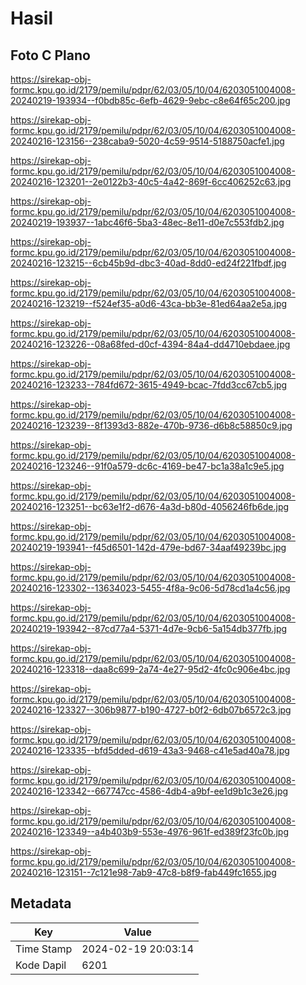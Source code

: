 # Hasil

## Foto C Plano

https://sirekap-obj-formc.kpu.go.id/2179/pemilu/pdpr/62/03/05/10/04/6203051004008-20240219-193934--f0bdb85c-6efb-4629-9ebc-c8e64f65c200.jpg

https://sirekap-obj-formc.kpu.go.id/2179/pemilu/pdpr/62/03/05/10/04/6203051004008-20240216-123156--238caba9-5020-4c59-9514-5188750acfe1.jpg

https://sirekap-obj-formc.kpu.go.id/2179/pemilu/pdpr/62/03/05/10/04/6203051004008-20240216-123201--2e0122b3-40c5-4a42-869f-6cc406252c63.jpg

https://sirekap-obj-formc.kpu.go.id/2179/pemilu/pdpr/62/03/05/10/04/6203051004008-20240219-193937--1abc46f6-5ba3-48ec-8e11-d0e7c553fdb2.jpg

https://sirekap-obj-formc.kpu.go.id/2179/pemilu/pdpr/62/03/05/10/04/6203051004008-20240216-123215--6cb45b9d-dbc3-40ad-8dd0-ed24f221fbdf.jpg

https://sirekap-obj-formc.kpu.go.id/2179/pemilu/pdpr/62/03/05/10/04/6203051004008-20240216-123219--f524ef35-a0d6-43ca-bb3e-81ed64aa2e5a.jpg

https://sirekap-obj-formc.kpu.go.id/2179/pemilu/pdpr/62/03/05/10/04/6203051004008-20240216-123226--08a68fed-d0cf-4394-84a4-dd4710ebdaee.jpg

https://sirekap-obj-formc.kpu.go.id/2179/pemilu/pdpr/62/03/05/10/04/6203051004008-20240216-123233--784fd672-3615-4949-bcac-7fdd3cc67cb5.jpg

https://sirekap-obj-formc.kpu.go.id/2179/pemilu/pdpr/62/03/05/10/04/6203051004008-20240216-123239--8f1393d3-882e-470b-9736-d6b8c58850c9.jpg

https://sirekap-obj-formc.kpu.go.id/2179/pemilu/pdpr/62/03/05/10/04/6203051004008-20240216-123246--91f0a579-dc6c-4169-be47-bc1a38a1c9e5.jpg

https://sirekap-obj-formc.kpu.go.id/2179/pemilu/pdpr/62/03/05/10/04/6203051004008-20240216-123251--bc63e1f2-d676-4a3d-b80d-4056246fb6de.jpg

https://sirekap-obj-formc.kpu.go.id/2179/pemilu/pdpr/62/03/05/10/04/6203051004008-20240219-193941--f45d6501-142d-479e-bd67-34aaf49239bc.jpg

https://sirekap-obj-formc.kpu.go.id/2179/pemilu/pdpr/62/03/05/10/04/6203051004008-20240216-123302--13634023-5455-4f8a-9c06-5d78cd1a4c56.jpg

https://sirekap-obj-formc.kpu.go.id/2179/pemilu/pdpr/62/03/05/10/04/6203051004008-20240219-193942--87cd77a4-5371-4d7e-9cb6-5a154db377fb.jpg

https://sirekap-obj-formc.kpu.go.id/2179/pemilu/pdpr/62/03/05/10/04/6203051004008-20240216-123318--daa8c699-2a74-4e27-95d2-4fc0c906e4bc.jpg

https://sirekap-obj-formc.kpu.go.id/2179/pemilu/pdpr/62/03/05/10/04/6203051004008-20240216-123327--306b9877-b190-4727-b0f2-6db07b6572c3.jpg

https://sirekap-obj-formc.kpu.go.id/2179/pemilu/pdpr/62/03/05/10/04/6203051004008-20240216-123335--bfd5dded-d619-43a3-9468-c41e5ad40a78.jpg

https://sirekap-obj-formc.kpu.go.id/2179/pemilu/pdpr/62/03/05/10/04/6203051004008-20240216-123342--667747cc-4586-4db4-a9bf-ee1d9b1c3e26.jpg

https://sirekap-obj-formc.kpu.go.id/2179/pemilu/pdpr/62/03/05/10/04/6203051004008-20240216-123349--a4b403b9-553e-4976-961f-ed389f23fc0b.jpg

https://sirekap-obj-formc.kpu.go.id/2179/pemilu/pdpr/62/03/05/10/04/6203051004008-20240216-123151--7c121e98-7ab9-47c8-b8f9-fab449fc1655.jpg


## Metadata

| Key        | Value               |
| ---------- | ------------------- |
| Time Stamp | 2024-02-19 20:03:14 |
| Kode Dapil | 6201                |



